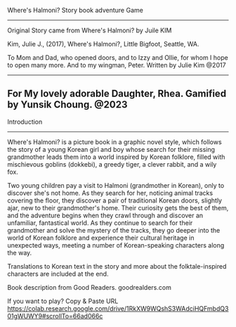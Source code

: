 Where's Halmoni? Story book adventure Game

------------------------------------------------------
Original Story came from Where's Halmoni? by Juile KIM

Kim, Julie J., (2017), Where's Halmoni?, Little Bigfoot, Seattle, WA.

To Mom and Dad, who opened doors, and to Izzy and Ollie, for whom I hope to open many more.
And to my wingman, Peter.
Written by Julie Kim @2017

--------------------------
For My lovely adorable Daughter, Rhea.
Gamified by Yunsik Choung. @2023
--------------------------------------


Introduction

--------------------------

Where's Halmoni? is a picture book in a graphic novel style, which follows the story of a young Korean girl and boy whose search for their missing grandmother leads them into a world inspired by Korean folklore, filled with mischievous goblins (dokkebi), a greedy tiger, a clever rabbit, and a wily fox.

Two young children pay a visit to Halmoni (grandmother in Korean), only to discover she's not home. As they search for her, noticing animal tracks covering the floor, they discover a pair of traditional Korean doors, slightly ajar, new to their grandmother's home. Their curiosity gets the best of them, and the adventure begins when they crawl through and discover an unfamiliar, fantastical world. As they continue to search for their grandmother and solve the mystery of the tracks, they go deeper into the world of Korean folklore and experience their cultural heritage in unexpected ways, meeting a number of Korean-speaking characters along the way.

Translations to Korean text in the story and more about the folktale-inspired characters are included at the end.

Book description from Good Readers. goodrealders.com

If you want to play? 
Copy & Paste URL
https://colab.research.google.com/drive/1RkXW9WQshS3WAdciHQFmbdQ301gWUWY9#scrollTo=66ad066c
